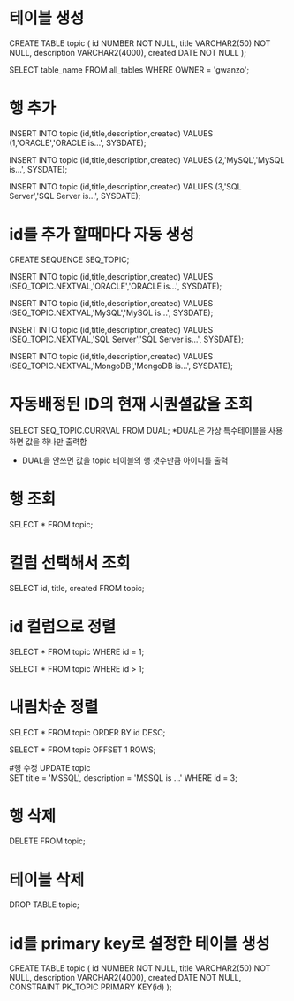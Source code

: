 # 테이블 생성
CREATE TABLE topic (
	id NUMBER NOT NULL,
	title VARCHAR2(50) NOT NULL,
	description VARCHAR2(4000),
	created DATE NOT NULL
);

SELECT table_name FROM all_tables WHERE OWNER = 'gwanzo';

# 행 추가
INSERT INTO topic
	(id,title,description,created)
	VALUES
	(1,'ORACLE','ORACLE is...', SYSDATE);

INSERT INTO topic
	(id,title,description,created)
	VALUES
	(2,'MySQL','MySQL is...', SYSDATE);

INSERT INTO topic
	(id,title,description,created)
	VALUES
	(3,'SQL Server','SQL Server is...', SYSDATE);

# id를 추가 할때마다 자동 생성
CREATE SEQUENCE SEQ_TOPIC;

INSERT INTO topic
	(id,title,description,created)
	VALUES
	(SEQ_TOPIC.NEXTVAL,'ORACLE','ORACLE is...', SYSDATE);

INSERT INTO topic
	(id,title,description,created)
	VALUES
	(SEQ_TOPIC.NEXTVAL,'MySQL','MySQL is...', SYSDATE);

INSERT INTO topic
	(id,title,description,created)
	VALUES
	(SEQ_TOPIC.NEXTVAL,'SQL Server','SQL Server is...', SYSDATE);

INSERT INTO topic
	(id,title,description,created)
	VALUES
	(SEQ_TOPIC.NEXTVAL,'MongoDB','MongoDB is...', SYSDATE);

# 자동배정된 ID의 현재 시퀀셜값을 조회
SELECT SEQ_TOPIC.CURRVAL FROM DUAL;
*DUAL은 가상 특수테이블을 사용하면 값을 하나만 출력함 
  - DUAL을 안쓰면 값을 topic 테이블의 행 갯수만큼 아이디를 출력

# 행 조회
SELECT * FROM topic;

# 컬럼 선택해서 조회
SELECT id, title, created FROM topic;

# id 컬럼으로 정렬
SELECT * FROM topic WHERE id = 1;

SELECT * FROM topic WHERE id > 1;

# 내림차순 정렬
SELECT * FROM topic ORDER BY id DESC;


SELECT * FROM topic 
	OFFSET 1 ROWS;

#행 수정
UPDATE topic                
	SET
      	  title = 'MSSQL',
	  description = 'MSSQL is ...'
	WHERE
	  id = 3;

# 행 삭제
DELETE FROM topic;

# 테이블 삭제
DROP TABLE topic;

# id를 primary key로 설정한 테이블 생성 
CREATE TABLE topic (
	id NUMBER NOT NULL,
	title VARCHAR2(50) NOT NULL,
	description VARCHAR2(4000),
	created DATE NOT NULL,
	CONSTRAINT PK_TOPIC PRIMARY KEY(id)
);
